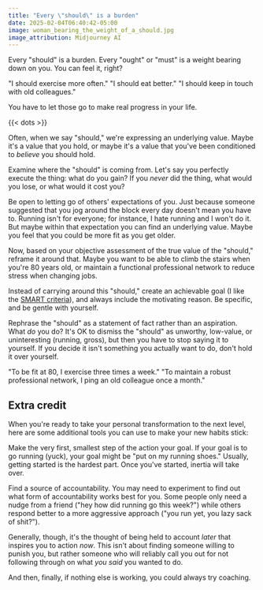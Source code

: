 ```yaml
---
title: "Every \"should\" is a burden"
date: 2025-02-04T06:40:42-05:00
image: woman_bearing_the_weight_of_a_should.jpg
image_attribution: Midjourney AI
---
```


Every "should" is a burden. Every "ought" or "must" is a weight bearing down on
you. You can feel it, right?

"I should exercise more often." "I should eat better." "I should keep in touch
with old colleagues."

You have to let those go to make real progress in your life.

<!--more-->
{{< dots >}}

Often, when we say "should," we're expressing an underlying value. Maybe it's a
value that you hold, or maybe it's a value that you've been conditioned to
*believe* you should hold.

Examine where the "should" is coming from. Let's say you perfectly execute the
thing: what do you gain? If you *never* did the thing, what would you lose, or
what would it cost you?

Be open to letting go of others' expectations of you. Just because someone
suggested that you jog around the block every day doesn't mean you have to.
Running isn't for everyone; for instance, I hate running and I won't do it. But
maybe within that expectation you can find an underlying value. Maybe you feel
that you could be more fit as you get older.

Now, based on your objective assessment of the true value of the "should,"
reframe it around that. Maybe you want to be able to climb the stairs when
you're 80 years old, or maintain a functional professional network to reduce
stress when changing jobs.

Instead of carrying around this "should," create an achievable goal (I like
the [SMART criteria][smart]), and always include the motivating reason. Be
specific, and be gentle with yourself.

[smart]: https://en.wikipedia.org/wiki/SMART_criteria

Rephrase the "should" as a statement of fact rather than an aspiration. What
*do* you do? It's OK to dismiss the "should" as unworthy, low-value, or
uninteresting (running, gross), but then you have to stop saying it to yourself.
If you decide it isn't something you actually want to do, don't hold it over
yourself.

"To be fit at 80, I exercise three times a week." "To maintain a robust
professional network, I ping an old colleague once a month."

## Extra credit

When you're ready to take your personal transformation to the next level, here
are some additional tools you can use to make your new habits stick:

Make the very first, smallest step of the action your goal. If your goal is to
go running (yuck), your goal might be "put on my running shoes." Usually,
getting started is the hardest part. Once you've started, inertia will take
over.

Find a source of accountability. You may need to experiment to find out what
form of accountability works best for you. Some people only need a nudge from a
friend ("hey how did running go this week?") while others respond better to a
more aggressive approach ("you run yet, you lazy sack of shit?").

Generally, though, it's the thought of being held to account *later* that
inspires you to action *now*. This isn't about finding someone willing to punish
you, but rather someone who will reliably call you out for not following through
on what *you said* you wanted to do.

And then, finally, if nothing else is working, you could always try coaching.

